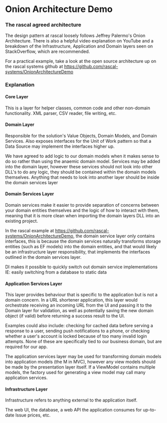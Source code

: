 # Onion Architecture Demo
### The **rascal** agreed architecture
The design pattern at rascal loosely follows Jeffrey Palermo's Onion Architecture. There is also a helpful video explanation on YouTube and a breakdown of the Infrastructure, Application and Domain layers seen on StackOverflow, which are recommended.

For a practical example, take a look at the open source architecture up on the rascal systems github at https://github.com/rascal-systems/OnionArchitectureDemo

### Explanation
#### Core Layer
This is a layer for helper classes, common code and other non-domain functionality. XML parser, CSV reader, file writing, etc.

#### Domain Layer
Responsible for the solution's Value Objects, Domain Models, and Domain Services. Also exposes interfaces for the Unit of Work pattern so that a Data Source may implement the interfaces higher up.

We have agreed to add logic to our domain models when it makes sense to do so rather than using the anaemic domain model. Services may be added into the domain layer, however these services should not look into other DLL's to do any logic, they should be contained within the domain models themselves. Anything that needs to look into another layer should be inside the domain services layer

#### Domain Services Layer
Domain services make it easier to provide separation of concerns between your domain entities themselves and the logic of how to interact with them, meaning that it is more clean when importing the domain layers DLL into an existing project.

In the rascal example at https://github.com/rascal-systems/OnionArchitectureDemo, the domain service layer only contains interfaces, this is because the domain services naturally transforms storage entities (such as EF models) into the domain entities, and that would likely be an infrastructure layer responsibility, that implements the interfaces outlined in the domain services layer.

DI makes it possible to quickly switch out domain service implementations IE: easily switching from a database to static data 

#### Application Services Layer
This layer provides behaviour that is specific to the application but is not a domain concern. In a URL shortener application, this layer would orchestrate receiving an incoming URL from the UI and passing it to the Domain layer for validation, as well as potentially saving the new domain object (if valid) before returning a success result to the UI.

Examples could also include: checking for cached data before serving a response to a user, sending push notifications to a phone, or checking whether a user's account is locked because of too many invalid login attempts. None of these are specifically tied to our business domain, but are required for our app.

The application services layer may be used for transforming domain models into application models (the M in MVC), however any view models should be made by the presentation layer itself. If a ViewModel contains multiple models, the factory used for generating a view model may call many application services.

#### Infrastructure Layer
Infrastructure refers to anything external to the application itself.

The web UI, the database, a web API the application consumes for up-to-date Issue prices, etc.



